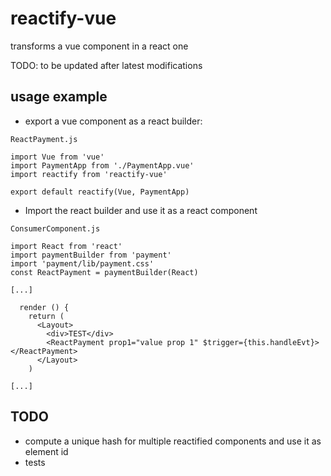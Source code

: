 # reactify-vue

transforms a vue component in a react one

TODO: to be updated after latest modifications

## usage example

* export a vue component as a react builder:

`ReactPayment.js`
```
import Vue from 'vue'
import PaymentApp from './PaymentApp.vue'
import reactify from 'reactify-vue'

export default reactify(Vue, PaymentApp)
```

* Import the react builder and use it as a react component

`ConsumerComponent.js`

```
import React from 'react'
import paymentBuilder from 'payment'
import 'payment/lib/payment.css'
const ReactPayment = paymentBuilder(React)

[...]

  render () {
    return (
      <Layout>
        <div>TEST</div>
        <ReactPayment prop1="value prop 1" $trigger={this.handleEvt}></ReactPayment>
      </Layout>
    )

[...]

```

## TODO

* compute a unique hash for multiple reactified components and use it as element id
* tests